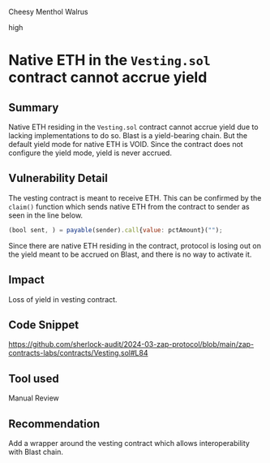 Cheesy Menthol Walrus

high

# Native ETH in the `Vesting.sol` contract cannot accrue yield

## Summary
Native ETH residing in the `Vesting.sol` contract cannot accrue yield due to lacking implementations to do so. Blast is a yield-bearing chain. But the default yield mode for native ETH is VOID.  Since the contract does not configure the yield mode, yield is never accrued.

## Vulnerability Detail
The vesting contract is meant to receive ETH. This can be confirmed by the `claim()` function which sends native ETH from the contract to sender as seen in the line below.

```javascript
(bool sent, ) = payable(sender).call{value: pctAmount}(""); 
```

Since there are native ETH residing in the contract, protocol is losing out on the yield meant to be accrued on Blast, and there is no way to activate it.

## Impact
Loss of yield in vesting contract.

## Code Snippet
https://github.com/sherlock-audit/2024-03-zap-protocol/blob/main/zap-contracts-labs/contracts/Vesting.sol#L84

## Tool used

Manual Review

## Recommendation
Add a wrapper around the vesting contract which allows interoperability with Blast chain.

